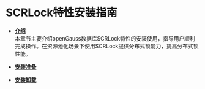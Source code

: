 # SCRLock特性安装指南<a name="ZH-CN_TOPIC_0000001721917033"></a>

-   **[介绍](介绍-0.md)**  
本章节主要介绍openGauss数据库SCRLock特性的安装使用，指导用户顺利完成操作。在资源池化场景下使用SCRLock提供分布式锁能力，提高分布式锁性能。
-   **[安装准备](安装准备-1.md)**  

-   **[安装卸载](安装卸载-4.md)**  

